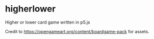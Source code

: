 # higherlower
 Higher or lower card game written in p5.js

Credit to https://opengameart.org/content/boardgame-pack for assets.